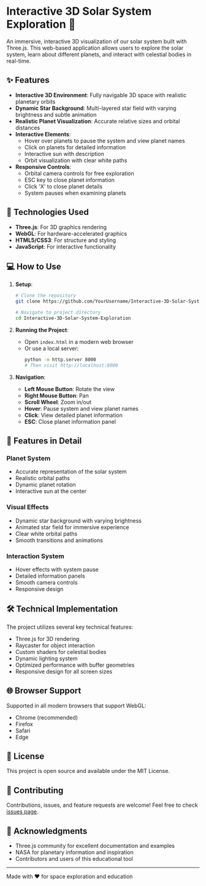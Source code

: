# Interactive 3D Solar System Exploration 🌌

An immersive, interactive 3D visualization of our solar system built with Three.js. This web-based application allows users to explore the solar system, learn about different planets, and interact with celestial bodies in real-time.
 
## ✨ Features

- **Interactive 3D Environment**: Fully navigable 3D space with realistic planetary orbits
- **Dynamic Star Background**: Multi-layered star field with varying brightness and subtle animation
- **Realistic Planet Visualization**: Accurate relative sizes and orbital distances
- **Interactive Elements**:
  - Hover over planets to pause the system and view planet names
  - Click on planets for detailed information
  - Interactive sun with description
  - Orbit visualization with clear white paths
- **Responsive Controls**:
  - Orbital camera controls for free exploration
  - ESC key to close planet information
  - Click 'X' to close planet details
  - System pauses when examining planets

## 🚀 Technologies Used

- **Three.js**: For 3D graphics rendering
- **WebGL**: For hardware-accelerated graphics
- **HTML5/CSS3**: For structure and styling
- **JavaScript**: For interactive functionality

## 💻 How to Use

1. **Setup**:
   ```bash
   # Clone the repository
   git clone https://github.com/YourUsername/Interactive-3D-Solar-System-Exploration.git
   
   # Navigate to project directory
   cd Interactive-3D-Solar-System-Exploration
   ```

2. **Running the Project**:
   - Open `index.html` in a modern web browser
   - Or use a local server:
     ```bash
     python -m http.server 8000
     # Then visit http://localhost:8000
     ```

3. **Navigation**:
   - **Left Mouse Button**: Rotate the view
   - **Right Mouse Button**: Pan
   - **Scroll Wheel**: Zoom in/out
   - **Hover**: Pause system and view planet names
   - **Click**: View detailed planet information
   - **ESC**: Close planet information panel

## 🌟 Features in Detail

### Planet System
- Accurate representation of the solar system
- Realistic orbital paths
- Dynamic planet rotation
- Interactive sun at the center

### Visual Effects
- Dynamic star background with varying brightness
- Animated star field for immersive experience
- Clear white orbital paths
- Smooth transitions and animations

### Interaction System
- Hover effects with system pause
- Detailed information panels
- Smooth camera controls
- Responsive design

## 🛠️ Technical Implementation

The project utilizes several key technical features:

- Three.js for 3D rendering
- Raycaster for object interaction
- Custom shaders for celestial bodies
- Dynamic lighting system
- Optimized performance with buffer geometries
- Responsive design for all screen sizes

## 🌐 Browser Support

Supported in all modern browsers that support WebGL:
- Chrome (recommended)
- Firefox
- Safari
- Edge

## 📝 License

This project is open source and available under the MIT License.

## 🤝 Contributing

Contributions, issues, and feature requests are welcome! Feel free to check [issues page](https://github.com/YourUsername/Interactive-3D-Solar-System-Exploration/issues).

## 🌟 Acknowledgments

- Three.js community for excellent documentation and examples
- NASA for planetary information and inspiration
- Contributors and users of this educational tool

---

Made with ❤️ for space exploration and education
